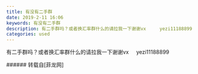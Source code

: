 ```yaml
---
title: 有没有二手群
date: 2019-2-11 16:06
keywords: 有没有二手群
description: 有二手群吗？或者换汇率群什么的请拉我一下谢谢vx     yezi11188899
categories: used
---
```

<td class="t_f" id="postmessage_2967547">

有二手群吗？或者换汇率群什么的请拉我一下谢谢vx     yezi11188899<br/>
</td>
###### 转载自[菲龙网]